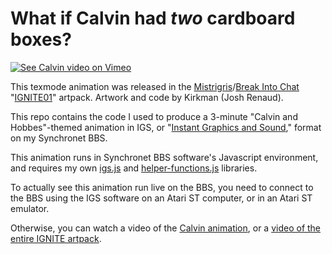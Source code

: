 What if Calvin had _two_ cardboard boxes?
=========================================

[![See Calvin video on Vimeo](https://i.vimeocdn.com/video/1965215767-5787023a741c80f4ffc95a277bd225d8a1262ebf04231e61562292a4cc812d43-d)](https://vimeo.com/1042197200/f4ed38cc26?share=copy)

This texmode animation was released in the [Mistrigris](https://mistigris.org/)/[Break Into Chat](https://breakintochat.com) "[IGNITE01](https://breakintochat.com/blog/2024/12/31/ignite-the-first-all-igs-artpack/)" artpack. Artwork and code by Kirkman (Josh Renaud).

This repo contains the code I used to produce a 3-minute "Calvin and Hobbes"-themed animation in IGS, or "[Instant Graphics and Sound](https://breakintochat.com/wiki/Instant_Graphics_and_Sound_(IGS))," format on my Synchronet BBS.

This animation runs in Synchronet BBS software's Javascript environment, and requires my own [igs.js](https://github.com/Kirkman/sync-igs.js) and [helper-functions.js](https://github.com/Kirkman/sync-helper-functions.js) libraries.

To actually see this animation run live on the BBS, you need to connect to the BBS using the IGS software on an Atari ST computer, or in an Atari ST emulator. 

Otherwise, you can watch a video of the [Calvin animation](https://vimeo.com/1042197200/f4ed38cc26?share=copy), or a [video of the entire IGNITE artpack](https://www.youtube.com/watch?v=rS_riObN32o).

